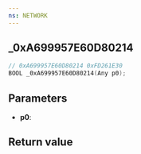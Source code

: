 ```yaml
---
ns: NETWORK
---
```

## _0xA699957E60D80214

```c
// 0xA699957E60D80214 0xFD261E30
BOOL _0xA699957E60D80214(Any p0);
```


## Parameters
* **p0**: 

## Return value
